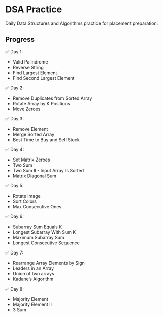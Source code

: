 # DSA Practice

Daily Data Structures and Algorithms practice for placement preparation.

## Progress

✅ Day 1:
- Valid Palindrome
- Reverse String
- Find Largest Element 
- Find Second Largest Element 

✅ Day 2:
- Remove Duplicates from Sorted Array
- Rotate Array by K Positions
- Move Zeroes

✅ Day 3:
- Remove Element
- Merge Sorted Array
- Best Time to Buy and Sell Stock

✅ Day 4:
- Set Matrix Zeroes
- Two Sum
- Two Sum II - Input Array Is Sorted
- Matrix Diagonal Sum

✅ Day 5:
- Rotate Image
- Sort Colors
- Max Consecutive Ones

✅ Day 6:
- Subarray Sum Equals K
- Longest Subarray With Sum K  
- Maximum Subarray Sum
- Longest Consecutive Sequence

✅ Day 7:
- Rearrange Array Elements by Sign
- Leaders in an Array
- Union of two arrays
- Kadane’s Algorithm

✅ Day 8:
- Majority Element
- Majority Element II
- 3 Sum